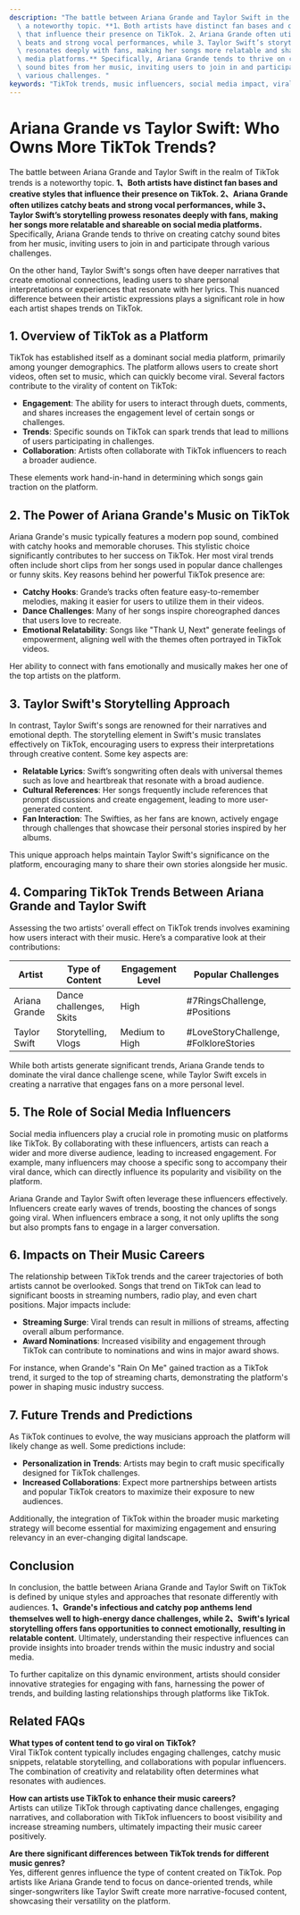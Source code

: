```yaml
---
description: "The battle between Ariana Grande and Taylor Swift in the realm of TikTok trends is\
  \ a noteworthy topic. **1、Both artists have distinct fan bases and creative styles\
  \ that influence their presence on TikTok. 2、Ariana Grande often utilizes catchy\
  \ beats and strong vocal performances, while 3、Taylor Swift’s storytelling prowess\
  \ resonates deeply with fans, making her songs more relatable and shareable on social\
  \ media platforms.** Specifically, Ariana Grande tends to thrive on creating catchy\
  \ sound bites from her music, inviting users to join in and participate through\
  \ various challenges. "
keywords: "TikTok trends, music influencers, social media impact, viral content"
---
```

# Ariana Grande vs Taylor Swift: Who Owns More TikTok Trends?

The battle between Ariana Grande and Taylor Swift in the realm of TikTok trends is a noteworthy topic. **1、Both artists have distinct fan bases and creative styles that influence their presence on TikTok. 2、Ariana Grande often utilizes catchy beats and strong vocal performances, while 3、Taylor Swift’s storytelling prowess resonates deeply with fans, making her songs more relatable and shareable on social media platforms.** Specifically, Ariana Grande tends to thrive on creating catchy sound bites from her music, inviting users to join in and participate through various challenges. 

On the other hand, Taylor Swift's songs often have deeper narratives that create emotional connections, leading users to share personal interpretations or experiences that resonate with her lyrics. This nuanced difference between their artistic expressions plays a significant role in how each artist shapes trends on TikTok.

## **1. Overview of TikTok as a Platform**

TikTok has established itself as a dominant social media platform, primarily among younger demographics. The platform allows users to create short videos, often set to music, which can quickly become viral. Several factors contribute to the virality of content on TikTok:

- **Engagement**: The ability for users to interact through duets, comments, and shares increases the engagement level of certain songs or challenges.
- **Trends**: Specific sounds on TikTok can spark trends that lead to millions of users participating in challenges.
- **Collaboration**: Artists often collaborate with TikTok influencers to reach a broader audience.

These elements work hand-in-hand in determining which songs gain traction on the platform.

## **2. The Power of Ariana Grande's Music on TikTok**

Ariana Grande's music typically features a modern pop sound, combined with catchy hooks and memorable choruses. This stylistic choice significantly contributes to her success on TikTok. Her most viral trends often include short clips from her songs used in popular dance challenges or funny skits. Key reasons behind her powerful TikTok presence are:

- **Catchy Hooks**: Grande’s tracks often feature easy-to-remember melodies, making it easier for users to utilize them in their videos.
- **Dance Challenges**: Many of her songs inspire choreographed dances that users love to recreate.
- **Emotional Relatability**: Songs like "Thank U, Next" generate feelings of empowerment, aligning well with the themes often portrayed in TikTok videos.

Her ability to connect with fans emotionally and musically makes her one of the top artists on the platform.

## **3. Taylor Swift's Storytelling Approach**

In contrast, Taylor Swift's songs are renowned for their narratives and emotional depth. The storytelling element in Swift's music translates effectively on TikTok, encouraging users to express their interpretations through creative content. Some key aspects are:

- **Relatable Lyrics**: Swift’s songwriting often deals with universal themes such as love and heartbreak that resonate with a broad audience.
- **Cultural References**: Her songs frequently include references that prompt discussions and create engagement, leading to more user-generated content.
- **Fan Interaction**: The Swifties, as her fans are known, actively engage through challenges that showcase their personal stories inspired by her albums.

This unique approach helps maintain Taylor Swift's significance on the platform, encouraging many to share their own stories alongside her music.

## **4. Comparing TikTok Trends Between Ariana Grande and Taylor Swift**

Assessing the two artists’ overall effect on TikTok trends involves examining how users interact with their music. Here’s a comparative look at their contributions:

| Artist             | Type of Content        | Engagement Level    | Popular Challenges       |
|--------------------|------------------------|---------------------|--------------------------|
| Ariana Grande      | Dance challenges, Skits | High                | #7RingsChallenge, #Positions |
| Taylor Swift       | Storytelling, Vlogs     | Medium to High      | #LoveStoryChallenge, #FolkloreStories |

While both artists generate significant trends, Ariana Grande tends to dominate the viral dance challenge scene, while Taylor Swift excels in creating a narrative that engages fans on a more personal level.

## **5. The Role of Social Media Influencers**

Social media influencers play a crucial role in promoting music on platforms like TikTok. By collaborating with these influencers, artists can reach a wider and more diverse audience, leading to increased engagement. For example, many influencers may choose a specific song to accompany their viral dance, which can directly influence its popularity and visibility on the platform.

Ariana Grande and Taylor Swift often leverage these influencers effectively. Influencers create early waves of trends, boosting the chances of songs going viral. When influencers embrace a song, it not only uplifts the song but also prompts fans to engage in a larger conversation.

## **6. Impacts on Their Music Careers**

The relationship between TikTok trends and the career trajectories of both artists cannot be overlooked. Songs that trend on TikTok can lead to significant boosts in streaming numbers, radio play, and even chart positions. Major impacts include:

- **Streaming Surge**: Viral trends can result in millions of streams, affecting overall album performance.
- **Award Nominations**: Increased visibility and engagement through TikTok can contribute to nominations and wins in major award shows.

For instance, when Grande's "Rain On Me" gained traction as a TikTok trend, it surged to the top of streaming charts, demonstrating the platform's power in shaping music industry success.

## **7. Future Trends and Predictions**

As TikTok continues to evolve, the way musicians approach the platform will likely change as well. Some predictions include:

- **Personalization in Trends**: Artists may begin to craft music specifically designed for TikTok challenges.
- **Increased Collaborations**: Expect more partnerships between artists and popular TikTok creators to maximize their exposure to new audiences.

Additionally, the integration of TikTok within the broader music marketing strategy will become essential for maximizing engagement and ensuring relevancy in an ever-changing digital landscape.

## **Conclusion**

In conclusion, the battle between Ariana Grande and Taylor Swift on TikTok is defined by unique styles and approaches that resonate differently with audiences. **1、Grande's infectious and catchy pop anthems lend themselves well to high-energy dance challenges, while 2、Swift's lyrical storytelling offers fans opportunities to connect emotionally, resulting in relatable content**. Ultimately, understanding their respective influences can provide insights into broader trends within the music industry and social media.

To further capitalize on this dynamic environment, artists should consider innovative strategies for engaging with fans, harnessing the power of trends, and building lasting relationships through platforms like TikTok.

## Related FAQs

**What types of content tend to go viral on TikTok?**  
Viral TikTok content typically includes engaging challenges, catchy music snippets, relatable storytelling, and collaborations with popular influencers. The combination of creativity and relatability often determines what resonates with audiences.

**How can artists use TikTok to enhance their music careers?**  
Artists can utilize TikTok through captivating dance challenges, engaging narratives, and collaboration with TikTok influencers to boost visibility and increase streaming numbers, ultimately impacting their music career positively.

**Are there significant differences between TikTok trends for different music genres?**  
Yes, different genres influence the type of content created on TikTok. Pop artists like Ariana Grande tend to focus on dance-oriented trends, while singer-songwriters like Taylor Swift create more narrative-focused content, showcasing their versatility on the platform.
